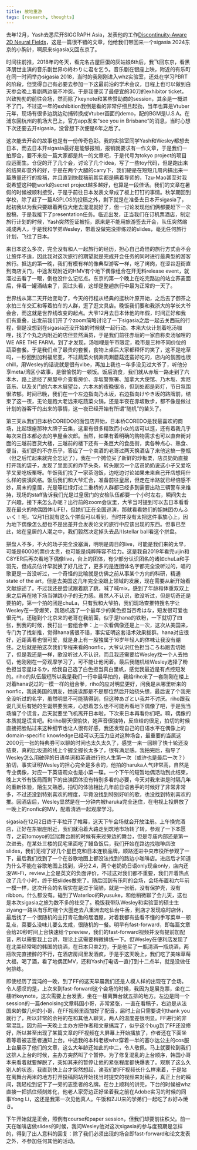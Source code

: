 ```yaml
---
title: 故地重游
tags: [research, thoughts]
---
```


去年12月，Yash去悉尼开SIGGRAPH Asia，发表他的工作[Discontinuity-Aware 2D Neural Fields](https://yashbelhe.github.io/danf/)，这是一篇很不错的文章，他给我们带回来一个sigasia 2024东京的小胸针，啊原来sigasia又回东京了。

时间往前推，2018年的冬天，看完名古屋巨蛋的灰姑娘6th后，我飞回东京，看黑泽朋世主演的音乐剧世界の終わりに君を乞う。音乐剧在银座上映，附近的有乐町在同一时间举办sigasia 2018，当时的我刚刚进入whz实验室，还处在学习PBRT的阶段，但觉得自己有必要去参加一下这最前沿的学术会议，日程上也可以做到白天参会晚上看剧两边毫不冲突。于是我便买了最便宜的30刀的exhibitor ticket，兴致勃勃的前往会场，然而除了keynote和某些赞助商的session，其余是一概进不了门，不过这一年的exhibition我倒是看的非常仔细且起劲，当年也算是Vtuber元年，现场有很多边跳边动捕转换成Vtuber画面的demo，配的BGM是U.S.A。在浦东回杭州的机场大巴上，官方app发来“see you in Brisbane”的消息，当时心想下次还要去开sigasia，没曾想下次便是6年之后了。

这次能去开会的故事也是有一份传奇色彩。我的实验室同学Yash和Wesley都想去日本，而去日本开sigasia最好是能够报销，报销就要求有一作文章，于是我们一拍即合，要不来投一篇大家都是共一的文章吧，于是代号为tokyo project的项目应运而生。仓促的开了几个会，讨论了几个idea，写了一些toy代码，但是跑出来的结果却意外的好，于是在两个大腿的carry下，我们硬是在短短几周内搞出来一篇质量还行的投稿，并且直到快截稿前其实都是瞒着导师的，Tzu-Mao甚至对我说希望这种能work的secret project越多越好，也算是一段佳话。我们的文章在暑假的时候被顺利接受，于是乎前往日本发表文章成了板上钉钉的事情。秋学期回到学校，除了赶了一篇ASPLOS的投稿之外，剩下就是在准备去日本开sigasia了，起初我以为我只要跟着两位大佬去混混就好了，但一讨论发现他们俩都要赶下一次投稿，于是我接下了presentation任务。临近出发，正当我们在订机票酒店，制定旅行计划的时候，Yash突然签证被拒，原来是不能用旅游签去开会，队伍突然缩减成两人，于是我和学弟Wesley，带着没做完没排练过的slides，毫无任何旅行计划，飞往了日本。

来日本这么多次，完全没有和人一起旅行的经历，担心自己奇怪的旅行方式会不会让旅伴不适，因此我对这次旅行的期望就是完成开会任务的同时进行最典型的游客旅行。抵达的第一晚，我们有模有样的像典型游客一样，吃了烤肉，在涩谷逛街直到商店关门，中途发现附近的HMV有个地下偶像组合在开无料release event，就溜过去看了一眼，倒也没什么记忆点。东京的第一个晚上在吃完路边的站立荞麦面后，伴着一罐酒结束了，回过头看，这却是整趟旅行中最为正常的一天了。

世界线从第二天开始变动了，今天的行程从经典的逛秋叶原开始，之后去了御茶之水拍三车交汇和等着拍车的人群，逛了逛文具店。晚饭我们要和我浙大的学长大爷会合，而这就是世界线改变的起点。大爷12月去日本休他的年假，时间正好和我们有重叠，出发前我们开了个zoom简略讨论了一下sigasia之后一起去关西玩的行程，倒是没想到在sigasia还没开始的时候就一起行动。本来大伙计划着吃汤咖哩，找了个丸之内附近的店但显然满员，于是我们前往赤坂的一家自称卖汤咖哩的WE ARE THE FARM，到了才发现，汤咖哩是午市限定，晚市是三种不同价位的蔬菜套餐。于是我们点了最贵的套餐，食物上桌后大家都释怀的笑了，这不是吃草吗，一秒回到加利福尼亚，不过蔬菜火锅涮肉涮蘑菇还蛮好吃的，店内的氛围也很chill，用Wesley的话说就是很有vibe，再加上我也一年多没见过大爷了，听他分享meta/湾区小故事，是很愉悦的一顿饭。饭后消食，我们就从赤坂一路走到了六本木，路上途经了房屋中介查看房价、赤坂警察署、加拿大大使馆、乃木坂、索尼音乐、以及关门的六本木展望台，六本木的夜晚很冷，但到处都是彩灯，节日氛围很浓郁。时间已晚，我们在一个左边指向乃木坂，右边指向けやき坂的路牌前，结束了这一夜，无论是跑大老远来吃蔬菜火锅，还是半夜在赤坂散步，都不像是做过计划的游客干的出来的事情，这一夜已经开始有所谓“随机”的苗头了。

第三天从我们日本桥COREDO的面包店开始，日本桥COREDO是我最喜欢的商场，比起银座那种大牌子云集，这里有很多精致而小众的店可以逛，还有着我几乎每次来日本都必去的芋屋金次郎。当然，如果有着明确的购物需求也可以直奔街对面的三越前百货大楼，三越前的楼下还有一条巨大的食品街，卖各种点心、熟食、便当，我们逛的不亦乐乎，答应了一个卖酒的老哥过两天换酒店了来他这搞一整瓶（但之后忙起来就完全忘记了），我在一个摊位买了新鲜的炒板栗，店员奶奶直接打开我的袋子，发现了里面买的炸芋头条，转头跟另一个店员奶奶说这小子又爱吃芋又爱吃板栗呀。午饭我们找了一家茶泡饭，边吃边讨论如果未来自己开店想用什么样的装潢风格。饭后我们和大爷汇合，准备前往皇居，但走在半路就已经倍感不妙，周末的皇居，光是等红绿灯过二重桥的人群都已经多到需要出动三辆警车来维持，现场的staff告诉我们光是过皇居门的安检队伍都要一个小时左右，瞬间失去了兴趣，接下来怎么办呢？出行前的zoom会议里，大爷当时提到可以去日本看看现在最火的地偶团体iLiFE!，但她们正在全国巡演，那就看看她们的姐妹团のんふぃく！吧，12月1日就有这么个拼盘可以看到，当时并没有太把这件事放心上，因为地下偶像怎么想也不是出差开会发表论文的旅行中应该出现的东西。但事已至此，站在皇居的人潮之中，我们毅然决定掉头去品川stellar ball看这个拼盘。

拼盘人不多，不大的场子完全没塞满，明明是周日的live，可能是我们来的太早，可能是6000的票价太贵，也可能是纯粹阵容不给力。这是我自2019年看完uijin和C8YER后再次看地下偶像live，台上的团体，有少部分认识团名的诸如chuLa和手羽先，但成员估计早就换了好几批了，更多的是连团体名字都完全没听过的，唱的歌更是一首没听过，一个奇怪的比喻就是仿佛之前从事某个方向的科研，精通state of the art，但是去美国这几年完全没跟上领域的发展，现在需要从新开始看文献综述了。不过我还是尝试跟着跳了跳，喊了喊mix，感到了年龄和体重双双上来之后再在地下场当弹跳小子的无力感。虽然人不认识，歌没听过，但是切奇还是要拍的，第一个拍的团是chuLa，只有我和大爷拍，我们现场查推特搜名字让Wesley在一旁爆笑，我随机选了一个最年少的黄色担当杏希はな，短发很可爱也很元气，还碰到个北京来的老哥在我前面，似乎是hana的铁粉，一下就切了四张，到我的时候，我打出一套组合拳：上一次看偶像还是上一次，这次从美国来，专门为了找新推，觉得hana酱很不错，事实证明这套话术效果拔群。hana对应很好，近距离看也很可爱，就是身上有一股独属于16岁年轻人的体味让我没有绷住。之后就是拍这次我们专程来看的nonfic，大爷认识红色担当ころね跑去切她了，但是我还是一样，歌没听过人不认识，而且我还需要给Wesley找一个人去拍切，他刚刚在一旁观摩学习了，可不能让他闲着。最后我随机给Wesley选择了粉色担当恋星はるか，给我自己选了白色担当真白里帆，感觉我最近是有点控短发的。riho的队伍最短所以我是我们一行中最早拍的，我给riho来了一套刚刚在楼上对着hana说过的一模一样的组合拳，riho的应对明显更好，问我是从哪里听来的nonfic，我说美国的朋友，她说诶那是不是那位然后开始挠头想，最后说了个我完全没听过的名字，虽然明显不可能猜得到，但这种あざとい我并不讨厌。riho跟我说几天后有她的生诞祭要我来，心想着怎么也不可能再看地下偶像了吧，于是我当场编了个谎言，后天就要坐飞机离开日本啦，下次来日本再看你们吧。嘛，偶像的本质就是谎言吧。和riho聊天很愉快，她声音很独特，反应给的很足，拍切的时候直接把脸贴过来这种细节也让人很有好感，我还发现自己的日语水平在偶像上的domain-specific knowledge已经可以无压力应对这种场合，最重要的当属这2000元一张的特典券可以聊的时间也太久太久了，感觉一来一回聊了快十轮还没结束，真的比坂道的线上个握全握长太多了，很有满足感。我拍完后，指导了Wesley怎么用破碎的日语单词和英语进行他人生第一次（或许也是最后一次？）拍切，事实证明Wesley的担心完全是多余的，他拍的haruka人气非常高，自然是专业偶像，对应一下英语观众也是小菜一碟。一个下午的短暂地偶活动到此结束，晚上大爷有饭局而剩下的出演团体没有特别多看的必要，今天对我来讲是时隔几年的重新体验，陌生又熟悉，拍切的体验相比几年前日语苦手的时候好了非常非常多，不过还没到特别喜欢的程度，毕竟没找到特别好听的歌，也没找到特别喜欢的推。回酒店后，Wesley显然是在一分钟内被haruka完全迷住，在电视上投屏放了一晚上的nonfic的MV，配着清酒一起观摩学习。

sigasia在12月2日终于半拉开了帷幕，这天下午会场就会开放注册。上午换完酒店，正好在东银座附近，我们就沿着大路走到筑地市场转了转，参观了一下本愿寺，之前tomoyo的监狱舞台剧的时候有来过旁边的舞台，但是寺庙内部还是第一次进去。在某处三楼的民宅里面吃了鳗鱼饭后，我们开始在路边找咖啡店改slides，我们无视了好几个星巴克和日本连锁品牌，顺路还进中央市役所参观了一下，最后我们找到了一个在谷歌地图上都没法找到的路边小咖啡店。进店后才知道为什么不能在谷歌地图上找到，评分2.4，两个老奶奶日语only现金only，店内还没Wi-Fi，review上全是英文的负面评价，不过这对我们都不重要，我们开着热点改了几个小时，终于把slides做完了。随后回到有乐町的会场，会场布置和六年前一模一样，这次开会的名牌实在是过于简陋，就是一张纸，没有保护壳，没有ribbon，什么都没有。碰到了Waterloo的Ryusuke，和他稍微聊了会儿天，这也是本次sigasia之旅为数不多的社交了。晚饭我带队Wesley和实验室的硕士生ziyang一路从有乐町绕个大圈走去八重洲去吃仙台牛舌，到店才发现临时店休，最后找了一个很随机的主打青花鱼的居酒屋，对着我都有些看不懂的手写菜单一顿乱点，菜要么没味儿要么太咸，很随机的一餐。明早有fast-forward，即每篇文章会给20秒时间上台快速给个preview，我们的fast-forward视频并没有提前加配音，所以需要我上台讲，理论上这需要稍微排练一下。但Wesley在便利店发现了在北美经常喝的韩国的烧酒，在日本只卖2刀，于是他买了一瓶清酒一瓶烧酒，两瓶吹完直接醉的不行，在酒店房间里发酒疯，于是乎这天晚上，我们吃了美味草莓大福，喝了酒，看了地偶团MV，还和Yash打电话一直打到十二点半，就是没做任何排练。

即使经历了混沌的一晚，到了FF的这天早晨我们还是人模人样的出现在了会场。令人感叹的是，上次来到fast-forward这个会场的时候，我因为是展览票，坐在二楼听keynote，这次需要上台发表，坐在一楼离舞台就五排的地方。左边是同一个session的一篇denoising文章韩国小哥，非常紧张，一直在看稿子，右边是从法国来的做几何的小哥，在FF视频里面加好了配音，届时上台只需要说句thank you就行了，所以非常的余裕的在和其他人聊天，两人的温度差很明显。FF进行的非常混乱，因为前一天晚上主办方把作者和文章搞混了，似乎这个bug到了FF还没修好，所以甚至出现了某篇文章的FF视频在大屏幕上开始播放了，作者还在下面坐着等着被志愿者通知上台。中途我的本科老板whz穿着一半的塞尔达公主的cos服上台展示了他们的文章，这么大年龄还如此的中二，令人敬佩。马上就要轮到我们这排人上台的时候，主办方突然叫了个暂停，为了修复混乱的上台顺序，韩国小哥本来看着就要解脱了，突如其来的暂停让他的紧张程度都快爆表了。观察了这么久别人的状态，我直到快上台才突然想起，诶我们的FF视频长什么样来着，于是站在离舞台两米的地方打开投稿网站开始找当时提交的视频来对稿子，真正上台的瞬间，我轻松到记下了一旁的志愿者的名牌。在台上顺利的讲完，下台的时候被whz直接一把抓住倾刻炼化，他老人家旁边正好坐着我之前在Adobe实习的时候的同事Yong Li，这还是我第一次见他真人。午饭和ZJU来的学弟们一起吃了お好み焼き。

下午开始就是正会，照例有course和paper session，但我们却要前往秩父。前一天在咖啡店做slides的时候，我问Wesley他对这次sigasia的参与度预期是怎样的，得到了出人意料的回复：除了我们必须出现的场合即fast-forward和论文发表之外，不参加任何其他的活动。



